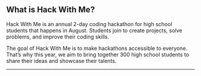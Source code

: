 ## What is Hack With Me?

Hack With Me  is an annual 2-day coding hackathon for high school students that happens in August. Students join to create projects, solve problems, and improve their coding skills.

The goal of Hack With Me is to make hackathons accessible to everyone. That’s why this year, we aim to bring together 300 high school students to share their ideas and showcase their talents.

---
